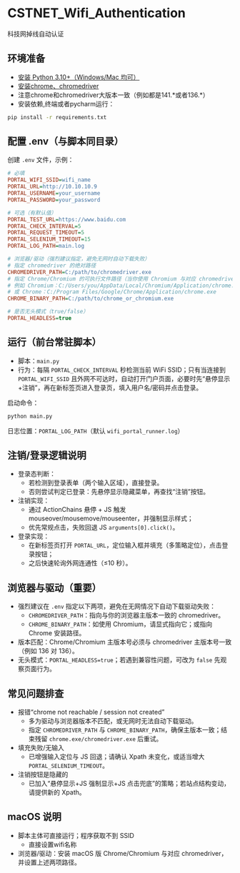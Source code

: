 # CSTNET_Wifi_Authentication
科技网掉线自动认证

## 环境准备
- [安装 Python 3.10+（Windows/Mac 均可）](https://www.python.org/downloads/)
- [安装chrome、chromedriver](https://googlechromelabs.github.io/chrome-for-testing/#stable)
- 注意chrome和chromedriver大版本一致（例如都是141.\*或者136.\*）
- 安装依赖,终端或者pycharm运行：
```bash
pip install -r requirements.txt
```
## 配置 .env（与脚本同目录）
创建 `.env` 文件，示例：
```ini
# 必填
PORTAL_WIFI_SSID=wifi_name
PORTAL_URL=http://10.10.10.9
PORTAL_USERNAME=your_username
PORTAL_PASSWORD=your_password

# 可选（有默认值）
PORTAL_TEST_URL=https://www.baidu.com
PORTAL_CHECK_INTERVAL=5
PORTAL_REQUEST_TIMEOUT=5
PORTAL_SELENIUM_TIMEOUT=15
PORTAL_LOG_PATH=main.log

# 浏览器/驱动（强烈建议指定，避免无网时自动下载失败）
# 指定 chromedriver 的绝对路径
CHROMEDRIVER_PATH=C:/path/to/chromedriver.exe
# 指定 Chrome/Chromium 的可执行文件路径（当你使用 Chromium 与对应 chromedriver 时很有用）
# 例如 Chromium：C:/Users/you/AppData/Local/Chromium/Application/chrome.exe
# 或 Chrome：C:/Program Files/Google/Chrome/Application/chrome.exe
CHROME_BINARY_PATH=C:/path/to/chrome_or_chromium.exe

# 是否无头模式（true/false）
PORTAL_HEADLESS=true
```

## 运行（前台常驻脚本）
- 脚本：`main.py`
- 行为：每隔 `PORTAL_CHECK_INTERVAL` 秒检测当前 WiFi SSID；只有当连接到 `PORTAL_WIFI_SSID` 且外网不可达时，自动打开门户页面，必要时先“悬停显示+注销”，再在新标签页进入登录页，填入用户名/密码并点击登录。

启动命令：
```bash
python main.py
```
日志位置：`PORTAL_LOG_PATH`（默认 `wifi_portal_runner.log`）

## 注销/登录逻辑说明
- 登录态判断：
  - 若检测到登录表单（两个输入区域），直接登录。
  - 否则尝试判定已登录：先悬停显示隐藏菜单，再查找“注销”按钮。
- 注销实现：
  - 通过 ActionChains 悬停 + JS 触发 mouseover/mousemove/mouseenter，并强制显示样式；
  - 优先常规点击，失败回退 JS `arguments[0].click()`。
- 登录实现：
  - 在新标签页打开 `PORTAL_URL`，定位输入框并填充（多策略定位），点击登录按钮；
  - 之后快速轮询外网连通性（≤10 秒）。

## 浏览器与驱动（重要）
- 强烈建议在 `.env` 指定以下两项，避免在无网情况下自动下载驱动失败：
  - `CHROMEDRIVER_PATH`：指向与你的浏览器主版本一致的 chromedriver。
  - `CHROME_BINARY_PATH`：如使用 Chromium，请显式指向它；或指向 Chrome 安装路径。
- 版本匹配：Chrome/Chromium 主版本号必须与 chromedriver 主版本号一致（例如 136 对 136）。
- 无头模式：`PORTAL_HEADLESS=true`；若遇到兼容性问题，可改为 `false` 先观察页面行为。

## 常见问题排查
- 报错“chrome not reachable / session not created”
  - 多为驱动与浏览器版本不匹配，或无网时无法自动下载驱动。
  - 指定 `CHROMEDRIVER_PATH` 与 `CHROME_BINARY_PATH`，确保主版本一致；结束残留 `chrome.exe/chromedriver.exe` 后重试。
- 填充失败/无输入
  - 已增强输入定位与 JS 回退；请确认 Xpath 未变化，或适当增大 `PORTAL_SELENIUM_TIMEOUT`。
- 注销按钮是隐藏的
  - 已加入“悬停显示+JS 强制显示+JS 点击兜底”的策略；若站点结构变动，请提供新的 Xpath。

## macOS 说明
- 脚本主体可直接运行；程序获取不到 SSID 
  - 直接设置wifi名称
- 浏览器/驱动：安装 macOS 版 Chrome/Chromium 与对应 chromedriver，并设置上述两项路径。


